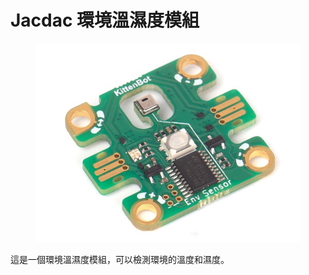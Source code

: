 # Jacdac 環境溫濕度模組

<figure><img src="../../../.gitbook/assets/image (47).png" alt=""><figcaption></figcaption></figure>

這是一個環境溫濕度模組，可以檢測環境的溫度和濕度。
